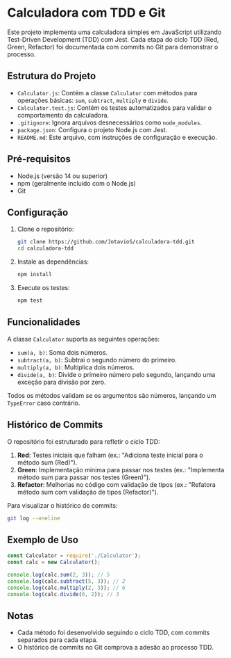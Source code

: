 # Calculadora com TDD e Git

Este projeto implementa uma calculadora simples em JavaScript utilizando Test-Driven Development (TDD) com Jest. Cada etapa do ciclo TDD (Red, Green, Refactor) foi documentada com commits no Git para demonstrar o processo.

## Estrutura do Projeto
- `Calculator.js`: Contém a classe `Calculator` com métodos para operações básicas: `sum`, `subtract`, `multiply` e `divide`.
- `Calculator.test.js`: Contém os testes automatizados para validar o comportamento da calculadora.
- `.gitignore`: Ignora arquivos desnecessários como `node_modules`.
- `package.json`: Configura o projeto Node.js com Jest.
- `README.md`: Este arquivo, com instruções de configuração e execução.

## Pré-requisitos
- Node.js (versão 14 ou superior)
- npm (geralmente incluído com o Node.js)
- Git

## Configuração
1. Clone o repositório:
   ```bash
   git clone https://github.com/JotavioS/calculadora-tdd.git
   cd calculadora-tdd
   ```
2. Instale as dependências:
   ```bash
   npm install
   ```
3. Execute os testes:
   ```bash
   npm test
   ```

## Funcionalidades
A classe `Calculator` suporta as seguintes operações:
- `sum(a, b)`: Soma dois números.
- `subtract(a, b)`: Subtrai o segundo número do primeiro.
- `multiply(a, b)`: Multiplica dois números.
- `divide(a, b)`: Divide o primeiro número pelo segundo, lançando uma exceção para divisão por zero.

Todos os métodos validam se os argumentos são números, lançando um `TypeError` caso contrário.

## Histórico de Commits
O repositório foi estruturado para refletir o ciclo TDD:
1. **Red**: Testes iniciais que falham (ex.: "Adiciona teste inicial para o método sum (Red)").
2. **Green**: Implementação mínima para passar nos testes (ex.: "Implementa método sum para passar nos testes (Green)").
3. **Refactor**: Melhorias no código com validação de tipos (ex.: "Refatora método sum com validação de tipos (Refactor)").

Para visualizar o histórico de commits:
```bash
git log --oneline
```

## Exemplo de Uso
```javascript
const Calculator = require('./Calculator');
const calc = new Calculator();

console.log(calc.sum(2, 3)); // 5
console.log(calc.subtract(5, 3)); // 2
console.log(calc.multiply(2, 3)); // 6
console.log(calc.divide(6, 2)); // 3
```

## Notas
- Cada método foi desenvolvido seguindo o ciclo TDD, com commits separados para cada etapa.
- O histórico de commits no Git comprova a adesão ao processo TDD.